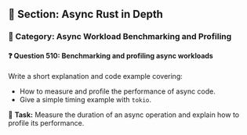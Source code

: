 ## 📘 Section: Async Rust in Depth  
### 🔹 Category: Async Workload Benchmarking and Profiling  
#### ❓ Question 510: Benchmarking and profiling async workloads

Write a short explanation and code example covering:

- How to measure and profile the performance of async code.
- Give a simple timing example with `tokio`.

🔧 **Task:** Measure the duration of an async operation and explain how to profile its performance.
